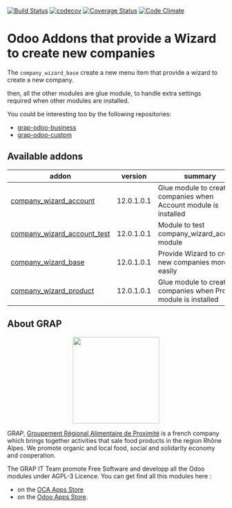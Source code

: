 [![Build Status](https://travis-ci.org/odoo-cae/odoo-addons-company-wizard.svg?branch=10.0)](https://travis-ci.org/odoo-cae/odoo-addons-company-wizard)
[![codecov](https://codecov.io/gh/odoo-cae/odoo-addons-company-wizard/branch/10.0/graph/badge.svg)](https://codecov.io/gh/odoo-cae/odoo-addons-company-wizard)
[![Coverage Status](https://coveralls.io/repos/odoo-cae/odoo-addons-company-wizard/badge.png?branch=10.0)](https://coveralls.io/r/odoo-cae/odoo-addons-company-wizard?branch=10.0)
[![Code Climate](https://codeclimate.com/github/odoo-cae/odoo-addons-company-wizard/badges/gpa.svg)](https://codeclimate.com/github/odoo-cae/odoo-addons-company-wizard)


# Odoo Addons that provide a Wizard to create new companies

The ```company_wizard_base``` create a new menu item that provide a wizard
to create a new company.

then, all the other modules are glue module, to handle extra settings required
when other modules are installed.

You could be interesting too by the following repositories:

* [grap-odoo-business](https://github.com/grap/grap-odoo-business)
* [grap-odoo-custom](https://github.com/grap/grap-odoo-custom)

[//]: # (addons)

Available addons
----------------
addon | version | summary
--- | --- | ---
[company_wizard_account](company_wizard_account/) | 12.0.1.0.1 | Glue module to create companies when Account module is installed
[company_wizard_account_test](company_wizard_account_test/) | 12.0.1.0.1 | Module to test company_wizard_account module
[company_wizard_base](company_wizard_base/) | 12.0.1.0.1 | Provide Wizard to create new companies more easily
[company_wizard_product](company_wizard_product/) | 12.0.1.0.1 | Glue module to create companies when Product module is installed

[//]: # (end addons)

## About GRAP

<p align="center">
   <img src="http://www.grap.coop/wp-content/uploads/2016/11/GRAP.png" width="200"/>
</p>

GRAP, [Groupement Régional Alimentaire de Proximité](http://www.grap.coop) is a
french company which brings together activities that sale food products in the
region Rhône Alpes. We promote organic and local food, social and solidarity
economy and cooperation.

The GRAP IT Team promote Free Software and developp all the Odoo modules under
AGPL-3 Licence. You can get find all this modules here :
* on the [OCA Apps Store](https://odoo-community.org/shop?&search=GRAP)
* on the [Odoo Apps Store](https://www.odoo.com/apps/modules/browse?author=GRAP).
